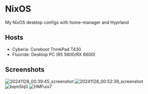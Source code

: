 # NixOS
My NixOS desktop configs with home-manager and Hyprland

## Hosts
- Cyberia: Coreboot ThinkPad T430
- Fluoride: Desktop PC (R5 5600/RX 6600)

## Screenshots
![20241128_00:39:45_screenshot](https://github.com/user-attachments/assets/48b913c5-31a0-438a-8ec5-01c7b23c69f2)
![20241128_00:52:39_screenshot](https://github.com/user-attachments/assets/e2903559-7c65-45f3-8cd2-b6b90fbef36b)
![bqmSlq0](https://github.com/user-attachments/assets/99a2fe8e-7ae4-485d-8d72-9e646a5eebec)
![HMFuix7](https://github.com/user-attachments/assets/5215a4b7-7812-4334-8bc1-0e852930d165)

